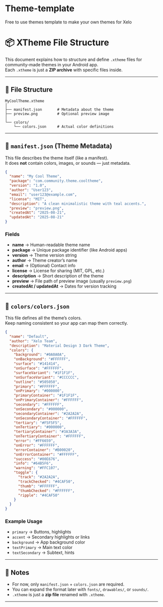 # Theme-template
Free to use themes template to make your own themes for Xelo

# 📦 XTheme File Structure

This document explains how to structure and define `.xtheme` files for community-made themes in your Android app.  
Each `.xtheme` is just a **ZIP archive** with specific files inside.

---

## 🔹 File Structure

```
MyCoolTheme.xtheme
│
├── manifest.json       # Metadata about the theme
├── preview.png         # Optional preview image
│
└── colors/
    └── colors.json     # Actual color definitions
```

---

## 🔹 `manifest.json` (Theme Metadata)

This file describes the theme itself (like a manifest).  
It does **not** contain colors, images, or sounds — just metadata.

```json
{
  "name": "My Cool Theme",
  "package": "com.community.theme.cooltheme",
  "version": "1.0",
  "author": "User123",
  "email": "user123@example.com",
  "license": "MIT",
  "description": "A clean minimalistic theme with teal accents.",
  "preview": "preview.png",
  "createdAt": "2025-08-21",
  "updatedAt": "2025-08-21"
}
```

### Fields
- **name** → Human-readable theme name  
- **package** → Unique package identifier (like Android apps)  
- **version** → Theme version string  
- **author** → Theme creator’s name  
- **email** → (Optional) Contact info  
- **license** → License for sharing (MIT, GPL, etc.)  
- **description** → Short description of the theme  
- **preview** → File path of preview image (usually `preview.png`)  
- **createdAt / updatedAt** → Dates for version tracking  

---

## 🔹 `colors/colors.json`

This file defines all the theme’s colors.  
Keep naming consistent so your app can map them correctly.

```json
{
  "name": "Default",
  "author": "Xelo Team",
  "description": "Material Design 3 Dark Theme",
  "colors": {
    "background": "#0A0A0A",
    "onBackground": "#FFFFFF",
    "surface": "#141414",
    "onSurface": "#FFFFFF",
    "surfaceVariant": "#1F1F1F",
    "onSurfaceVariant": "#CCCCCC",
    "outline": "#505050",
    "primary": "#FFFFFF",
    "onPrimary": "#000000",
    "primaryContainer": "#1F1F1F",
    "onPrimaryContainer": "#FFFFFF",
    "secondary": "#FFFFFF",
    "onSecondary": "#000000",
    "secondaryContainer": "#2A2A2A",
    "onSecondaryContainer": "#FFFFFF",
    "tertiary": "#F5F5F5",
    "onTertiary": "#000000",
    "tertiaryContainer": "#3A3A3A",
    "onTertiaryContainer": "#FFFFFF",
    "error": "#FF6659",
    "onError": "#FFFFFF",
    "errorContainer": "#B00020",
    "onErrorContainer": "#FFFFFF",
    "success": "#00E676",
    "info": "#64B5F6",
    "warning": "#FFC107",
    "toggle": {
      "track": "#2A2A2A",
      "trackChecked": "#4CAF50",
      "thumb": "#FFFFFF",
      "thumbChecked": "#FFFFFF",
      "ripple": "#4CAF50"
    }
  }
}
```

### Example Usage
- `primary` → Buttons, highlights  
- `accent` → Secondary highlights or links  
- `background` → App background color  
- `textPrimary` → Main text color  
- `textSecondary` → Subtext, hints  

---

## 🔹 Notes
- For now, only `manifest.json` + `colors.json` are required.  
- You can expand the format later with `fonts/`, `drawables/`, or `sounds/`.  
- `.xtheme` is just a **zip file** renamed with `.xtheme`.  

---
